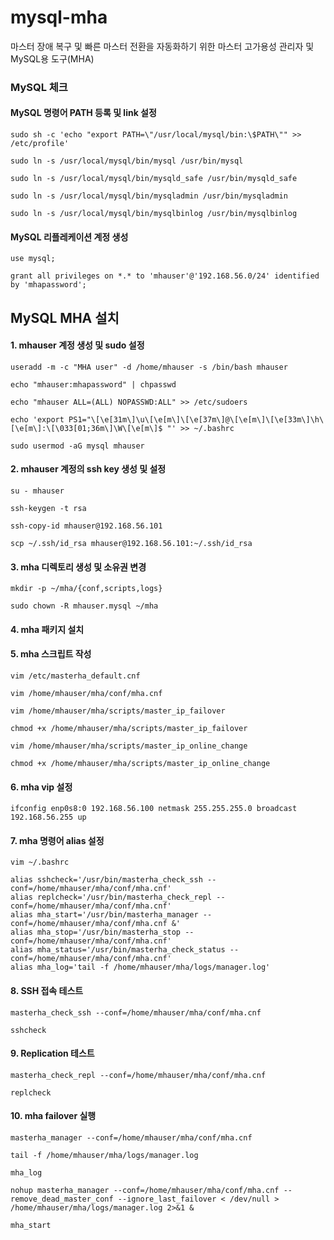 # mysql-mha
마스터 장애 복구 및 빠른 마스터 전환을 자동화하기 위한 마스터 고가용성 관리자 및 MySQL용 도구(MHA)


### MySQL 체크
#### MySQL 명령어 PATH 등록 및 link 설정
```
sudo sh -c 'echo "export PATH=\"/usr/local/mysql/bin:\$PATH\"" >> /etc/profile'
```
```
sudo ln -s /usr/local/mysql/bin/mysql /usr/bin/mysql
```
```
sudo ln -s /usr/local/mysql/bin/mysqld_safe /usr/bin/mysqld_safe
```
```
sudo ln -s /usr/local/mysql/bin/mysqladmin /usr/bin/mysqladmin
```
```
sudo ln -s /usr/local/mysql/bin/mysqlbinlog /usr/bin/mysqlbinlog
```
#### MySQL 리플레케이션 계정 생성
```
use mysql;
```
```
grant all privileges on *.* to 'mhauser'@'192.168.56.0/24' identified by 'mhapassword';
```

## MySQL MHA 설치
#### 1. mhauser 계정 생성 및 sudo 설정
```
useradd -m -c "MHA user" -d /home/mhauser -s /bin/bash mhauser
```
```
echo "mhauser:mhapassword" | chpasswd
```
```
echo "mhauser ALL=(ALL) NOPASSWD:ALL" >> /etc/sudoers
```
```
echo 'export PS1="\[\e[31m\]\u\[\e[m\]\[\e[37m\]@\[\e[m\]\[\e[33m\]\h\[\e[m\]:\[\033[01;36m\]\W\[\e[m\]$ "' >> ~/.bashrc
```
```
sudo usermod -aG mysql mhauser
```

#### 2. mhauser 계정의 ssh key 생성 및 설정
```
su - mhauser
```
```
ssh-keygen -t rsa
```
```
ssh-copy-id mhauser@192.168.56.101
```
```
scp ~/.ssh/id_rsa mhauser@192.168.56.101:~/.ssh/id_rsa
```

#### 3. mha 디렉토리 생성 및 소유권 변경
```
mkdir -p ~/mha/{conf,scripts,logs}
```
```
sudo chown -R mhauser.mysql ~/mha
```


#### 4. mha 패키지 설치

#### 5. mha 스크립트 작성
```
vim /etc/masterha_default.cnf
```
```
vim /home/mhauser/mha/conf/mha.cnf
```
```
vim /home/mhauser/mha/scripts/master_ip_failover
```
```
chmod +x /home/mhauser/mha/scripts/master_ip_failover
```
```
vim /home/mhauser/mha/scripts/master_ip_online_change
```
```
chmod +x /home/mhauser/mha/scripts/master_ip_online_change
```

#### 6. mha vip 설정
```
ifconfig enp0s8:0 192.168.56.100 netmask 255.255.255.0 broadcast 192.168.56.255 up
```

#### 7. mha 명령어 alias 설정
```
vim ~/.bashrc 
```
```
alias sshcheck='/usr/bin/masterha_check_ssh --conf=/home/mhauser/mha/conf/mha.cnf'
alias replcheck='/usr/bin/masterha_check_repl --conf=/home/mhauser/mha/conf/mha.cnf'
alias mha_start='/usr/bin/masterha_manager --conf=/home/mhauser/mha/conf/mha.cnf &'
alias mha_stop='/usr/bin/masterha_stop --conf=/home/mhauser/mha/conf/mha.cnf'
alias mha_status='/usr/bin/masterha_check_status --conf=/home/mhauser/mha/conf/mha.cnf'
alias mha_log='tail -f /home/mhauser/mha/logs/manager.log'
```

#### 8. SSH 접속 테스트
```
masterha_check_ssh --conf=/home/mhauser/mha/conf/mha.cnf
```
```
sshcheck
```

#### 9. Replication 테스트
```
masterha_check_repl --conf=/home/mhauser/mha/conf/mha.cnf
```
```
replcheck
```

#### 10. mha failover 실행
```
masterha_manager --conf=/home/mhauser/mha/conf/mha.cnf
```
```
tail -f /home/mhauser/mha/logs/manager.log
```
```
mha_log
```

```
nohup masterha_manager --conf=/home/mhauser/mha/conf/mha.cnf --remove_dead_master_conf --ignore_last_failover < /dev/null > /home/mhauser/mha/logs/manager.log 2>&1 &
```
```
mha_start
```
